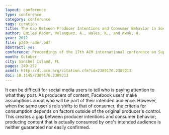 ```yaml
---
layout: conference
type: conference
category: conference
tags: curation
title: The Gap Between Producer Intentions and Consumer Behavior in Social Media
author: Emilee Rader, Velasquez, A., Hales, K., and Kwok, H.
year: 2012
file: p249-rader.pdf
abstract: yes
conference: Proceedings of the 17th ACM international conference on Supporting group work (GROUP)
month: October
city: Sanibel Island, FL
pages: 249-252
acmdl: http://dl.acm.org/citation.cfm?id=2389176.2389213
doi: 10.1145/2389176.2389213
---
```


It can be difficult for social media users to tell who is paying attention to what they post. As producers of content, Facebook users make assumptions about who will be part of their intended audience. However, when the same user's role shifts to that of consumer, the criteria for consumption depends on factors outside of the original producer's control. This creates a gap between producer intentions and consumer behavior; producing content that is actually consumed by one's intended audience is neither guaranteed nor easily confirmed.